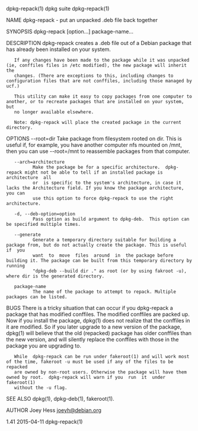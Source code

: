 dpkg-repack(1)                                                      dpkg suite                                                      dpkg-repack(1)

NAME
       dpkg-repack - put an unpacked .deb file back together

SYNOPSIS
       dpkg-repack [option...] package-name...

DESCRIPTION
       dpkg-repack creates a .deb file out of a Debian package that has already been installed on your system.

       If any changes have been made to the package while it was unpacked (ie, conffiles files in /etc modified), the new package will inherit the
       changes. (There are exceptions to this, including changes to configuration files that are not conffiles, including those managed by ucf.)

       This utility can make it easy to copy packages from one computer to another, or to recreate packages that are installed on your system, but
       no longer available elsewhere.

       Note: dpkg-repack will place the created package in the current directory.

OPTIONS
       --root=dir
              Take  package from filesystem rooted on dir. This is useful if, for example, you have another computer nfs mounted on /mnt, then you
              can use --root=/mnt to reassemble packages from that computer.

       --arch=architecture
              Make the package be for a specific architecture.  dpkg-repack might not be able to tell if an installed package is architecture  all
              or  is specific to the system's architecture, in case it lacks the Architecture field. If you know the package architecture, you can
              use this option to force dpkg-repack to use the right architecture.

       -d, --deb-option=option
              Pass option as build argument to dpkg-deb.  This option can be specified multiple times.

       --generate
              Generate a temporary directory suitable for building a package from, but do not actually create the package. This is useful  if  you
              want  to  move  files  around  in  the package before building it. The package can be built from this temporary directory by running
              "dpkg-deb --build dir ." as root (or by using fakroot -u), where dir is the generated directory.

       package-name
              The name of the package to attempt to repack. Multiple packages can be listed.

BUGS
       There is a tricky situation that can occur if you dpkg-repack a package that has modified conffiles. The modified conffiles are packed  up.
       Now if you install the package, dpkg(1) does not realize that the conffiles in it are modified. So if you later upgrade to a new version of
       the package, dpkg(1) will believe that the old (repacked) package has older conffiles than the new version, and will silently  replace  the
       conffiles with those in the package you are upgrading to.

       While  dpkg-repack can be run under fakeroot(1) and will work most of the time, fakeroot -u must be used if any of the files to be repacked
       are owned by non-root users. Otherwise the package will have them owned by root.  dpkg-repack will warn if you  run  it  under  fakeroot(1)
       without the -u flag.

SEE ALSO
       dpkg(1), dpkg-deb(1), fakeroot(1).

AUTHOR
       Joey Hess <joeyh@debian.org>

1.41                                                                2015-04-11                                                      dpkg-repack(1)
